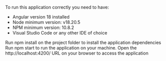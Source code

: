 To run this application correctly you need to have:

- Angular version 18 installed
- Node minimum version: v18.20.5
- NPM minimum version: 10.8.2
- Visual Studio Code or any other IDE of choice

Run npm install on the project folder to install the application dependencies
Run npm start to run the application on your machine.
Open the http://localhost:4200/ URL on your browser to access the application
